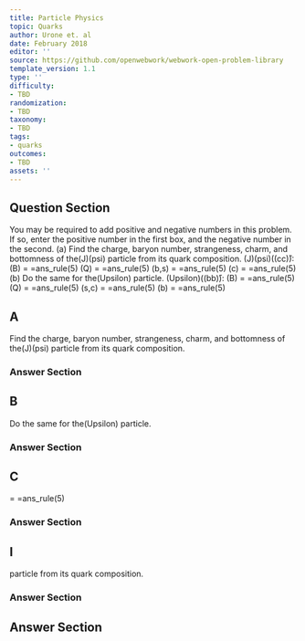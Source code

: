 ```yaml
---
title: Particle Physics
topic: Quarks
author: Urone et. al
date: February 2018
editor: ''
source: https://github.com/openwebwork/webwork-open-problem-library
template_version: 1.1
type: ''
difficulty:
- TBD
randomization:
- TBD
taxonomy:
- TBD
tags:
- quarks
outcomes:
- TBD
assets: ''
---
```


## Question Section 

You may be required to add positive and negative numbers in this problem. If so, enter the positive number in the first box, and the negative number in the second.
(a) Find the charge, baryon number, strangeness, charm, and bottomness of the(J)(psi) particle from its quark composition. 
(J)(psi)((cc)&#772;):
(B) = =ans_rule(5) 
(Q) = =ans_rule(5)
(b,s) = =ans_rule(5)
(c) = =ans_rule(5)
(b) Do the same for the(Upsilon) particle.
(Upsilon)((bb)&#772;):
(B) = =ans_rule(5)
(Q) = =ans_rule(5)
(s,c) = =ans_rule(5)
(b) = =ans_rule(5)

## A
Find the charge, baryon number, strangeness, charm, and bottomness of the(J)(psi) particle from its quark composition. 
### Answer Section
## B
Do the same for the(Upsilon) particle.
### Answer Section
## C
= =ans_rule(5)
### Answer Section
## I
particle from its quark composition. 
### Answer Section


## Answer Section

